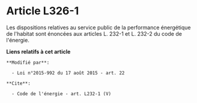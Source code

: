 # Article L326-1

Les dispositions relatives au service public de la performance énergétique de l'habitat sont énoncées aux articles L. 232-1
et L. 232-2 du code de l'énergie.

**Liens relatifs à cet article**

	**Modifié par**:

	  - Loi n°2015-992 du 17 août 2015 - art. 22

	**Cite**:

	  - Code de l'énergie - art. L232-1 (V)
